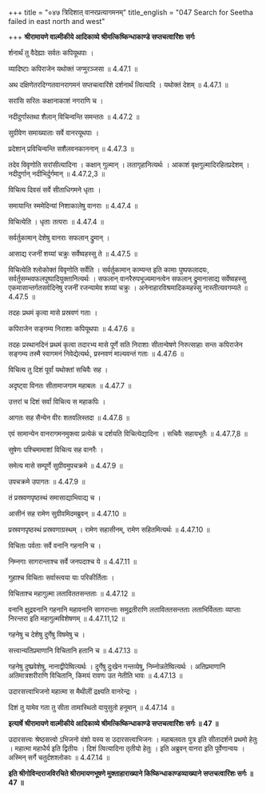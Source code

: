+++
title = "०४७ त्रिदिशात् वानरप्रत्यागमनम्"
title_english = "047 Search for Seetha failed in east north and west"

+++
**श्रीरामायणे वाल्मीकीये आदिकाव्ये श्रीमत्किष्किन्धाकाण्डे सप्तचत्वारिंशः सर्गः**

र्शनार्थं तु वैदेह्याः सर्वतः कपियूथपाः ।

व्यादिष्टाः कपिराजेन यथोक्तं जग्मुरञ्जसा ॥ 4.47.1 ॥

अथ दक्षिणेतरदिग्गतवानरागमनं सप्तचत्वारिंशे दर्शनार्थं त्वित्यादि । यथोक्तं देशम् ॥ 4.47.1 ॥

सरांसि सरितः कक्षानाकाशं नगराणि च ।

नदीदुर्गांस्तथा शैलान् विचिन्वन्ति समन्ततः ॥ 4.47.2 ॥

सुग्रीवेण समाख्याताः सर्वे वानरयूथपाः ।

प्रदेशान् प्रविचिन्वन्ति सशैलवनकाननान् ॥ 4.47.3 ॥

तदेव विवृणोति सरांसीत्यादिना । कक्षान् गुल्मान् । लतागृहानित्यर्थः । आकाशं वृक्षगुल्मादिरहितप्रदेशम् । नदीदुर्गान् नदीभिर्दुर्गमान् ॥ 4.47.2,3 ॥

विचित्य दिवसं सर्वे सीताधिगमने धृताः ।

समायान्ति स्ममेदिन्यां निशाकालेषु वानराः ॥ 4.47.4 ॥

विचित्येति । धृताः तत्पराः ॥ 4.47.4 ॥

सर्वर्तुकामान् देशेषु वानराः सफलान् द्रुमान् ।

आसाद्य रजनीं शय्यां चक्रुः सर्वेष्वहस्सु ते ॥ 4.47.5 ॥

विचित्येति श्लोकोक्तं विवृणोति सर्वेति । सर्वर्तुकामान् काम्यन्त इति कामाः पुष्पफलादयः, सर्वर्तुसम्भवफलपुष्पादियुक्तानित्यर्थः । सफलान् वानरैरुपभूज्यमानत्वेन सफलान् द्रुमानासाद्य सर्वेष्वहस्सु एकमासान्तर्गतसर्वदिनेषु रजनीं रजन्यामेव शय्यां चक्रुः । अनेनाहारविश्रमादिकमहस्सु नास्तीत्यवगम्यते ॥ 4.47.5 ॥

तदहः प्रथमं कृत्वा मासे प्रस्रवणं गताः ।

कपिराजेन सङ्गम्य निराशाः कपियूथपाः ॥ 4.47.6 ॥

तदहः प्रस्थानदिनं प्रथमं कृत्वा तदारभ्य मासे पूर्णे सति निराशाः सीतान्वेषणे निरुत्साहाः सन्तः कपिराजेन सङ्गम्य तस्मै स्वागमनं निवेद्येत्यर्थः, प्रस्नवणं माल्यवन्तं गताः ॥ 4.47.6 ॥

विचित्य तु दिशं पूर्वां यथोक्तां सचिवैः सह ।

अदृष्ट्वा विनतः सीतामाजगाम महाबलः ॥ 4.47.7 ॥

उत्तरां च दिशं सर्वां विचित्य स महाकपिः ।

आगतः सह सैन्येन वीरः शतवलिस्तदा ॥ 4.47.8 ॥

एवं सामान्येन वानरागमनमुक्त्वा प्रत्येकं च दर्शयति विचित्येद्यादिना । सचिवैः सहायभूतैः ॥ 4.47.7,8 ॥

सुषेणः पश्चिमामाशां विचित्य सह वानरैः ।

समेत्य मासे सम्पूर्णे सुग्रीवमुपचक्रमे ॥ 4.47.9 ॥

उपचक्रमे उपागतः ॥ 4.47.9 ॥

तं प्रस्रवणपृष्ठस्थं समासाद्याभिवाद्य च ।

आसीनं सह रामेण सुग्रीवमिदमब्रुवन् ॥ 4.47.10 ॥

प्रस्रवणपृष्ठस्थं प्रस्रवणाग्रस्थम् । रामेण सहासीनम्, रामेण सहितमित्यर्थः ॥ 4.47.10 ॥

विचिताः पर्वताः सर्वे वनानि गहनानि च ।

निम्नगाः सागरान्ताश्च सर्वे जनपदाश्च ये ॥ 4.47.11 ॥

गुहाश्च विचिताः सर्वास्त्वया याः परिकीर्तिताः ।

विचिताश्च महागुल्मा लताविततसन्तताः ॥ 4.47.12 ॥

वनानि क्षुद्रवनानि गहनानि महावनानि सागरान्ताः समुद्रतीराणि लताविततसन्तताः लताभिर्वितताः व्याप्ताः निरन्तरा इति महागुल्मविशेषणम् ॥ 4.47.11,12 ॥

गहनेषु च देशेषु दुर्गेषु विषमेषु च ।

सत्त्वान्यतिप्रमाणानि विचितानि हतानि च ॥ 4.47.13 ॥

गहनेषु दुष्प्रवेशेषु, नानाद्वीपेष्वित्यर्थः । दुर्गेषु दुःखेन गन्तव्येषु, निम्नोन्नतेष्वित्यर्थः । अतिप्रमाणानि अतिमात्रशरीराणि विचितानि, किमयं रावणः उत नेतीति भावः ॥ 4.47.13 ॥

उदारसत्त्वाभिजनो महात्मा स मैथीलीं द्रक्ष्यति वानरेन्द्रः ।

दिशं तु यामेव गता तु सीता तामास्थितो वायुसुतो हनूमान् ॥ 4.47.14 ॥

**इत्यार्षे श्रीरामायणे वाल्मीकीये आदिकाव्ये श्रीमत्किष्किन्धाकाण्डे सप्तचत्वारिंशः सर्गः ॥ 47 ॥**

उदारसत्त्वः श्रेष्ठसत्त्वो ऽभिजनो वंशो यस्य स उदारसत्त्वाभिजनः । महाबलवतः पुत्र इति सीतादर्शने प्रथमो हेतुः । महात्मा महाधैर्य इति द्वितीयः । दिशं त्वित्यादिना तृतीयो हेतुः । इति अब्रुवन् वानरा इति पूर्वेणान्वयः । अस्मिन् सर्गे चतुर्दशश्लोकाः ॥ 4.47.14 ॥

**इति श्रीगोविन्दराजविरचिते श्रीरामायणभूषणे मुक्ताहाराख्याने किष्किन्धाकाण्डव्याख्याने सप्तचत्वारिंशः सर्गः ॥ 47 ॥**
